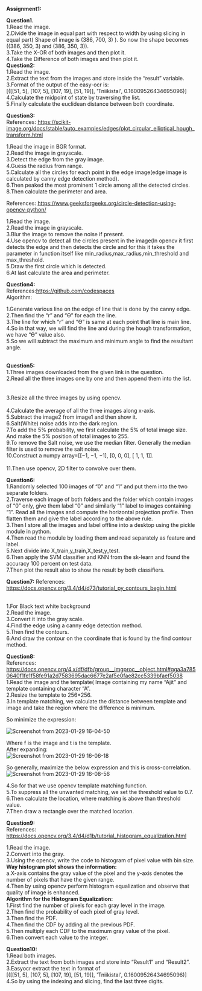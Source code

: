 **Assignment1:**

**Question1.** <br />
 1.Read the image.<br />
 2.Divide the image in equal part with respect to width by using slicing in equal part( Shape of image is (386, 700, 3) ). So now the shape becomes ((386, 350, 3) and (386, 350, 3)).<br />
 3.Take the X-OR of both images and then plot it.<br />
 4.Take the Difference of both images and then plot it.<br />
**Question2:**<br />
 1.Read the image.<br />
 2.Extract the text from the images and store inside the “result” variable.<br />
 3.Format of the output of the easy-ocr is:<br />                                                                                                                  [([[51, 5], [107, 5], [107, 19], [51, 19]], 'Tniikistal', 0.16009526434695096)]<br />
 4.Calculate the midpoint of state by traversing the list.<br />
 5.Finally calculate the euclidean distance between both coordinate.<br />
 
**Question3:**<br />
References: https://scikit-image.org/docs/stable/auto_examples/edges/plot_circular_elliptical_hough_transform.html<br />

 1.Read the image in BGR format.<br />
 2.Read the image in grayscale.<br />
 3.Detect the edge from the gray image.<br />
 4.Guess the radius from range.<br />
 5.Calculate all the circles for each point in the edge image(edge  image is calculated by canny edge detection method).<br />
 6.Then peaked the most prominent 1 circle among all the detected circles.<br />
 8.Then calculate the perimeter and area.<br />
 
References: https://www.geeksforgeeks.org/circle-detection-using-opencv-python/<br />

 1.Read the image.<br />
 2.Read the image in grayscale.<br />
 3.Blur the image to remove the noise if present.<br />
 4.Use opencv to detect all the circles present in the image(In opencv it first detects the edge and then detects the circle and for this it takes the parameter in function itself like min_radius,max_radius,min_threshold and max_threshold.<br />
 5.Draw the first circle which is detected.<br />
 6.At last calculate the area and perimeter.<br />

**Question4:**<br />
References:https://github.com/codespaces<br />
Algorithm:<br />

 1.Generate various line on the edge of line that is done by the canny edge.<br />
 2.Then find the “r” and “Ө” for each the line.<br />
 3.The line for which “r” and “Ө” is same at each point that line is main line.<br />
 4.So in that way, we will find the line and during the hough transformation, we have “Ө” value also.<br />
 5.So we will subtract the maximum and minimum angle to find the resultant angle.<br /><br />
 
**Question5:**<br />
 1.Three images downloaded from the given link in the question.<br />
 2.Read all the three images one by one and then append them into the list.<br /><br /><br />
 3.Resize all the three images by using opencv.<br /><br />
 4.Calculate the average of all the three images along x-axis.<br />
 5.Subtract the image2 from image1 and then show it.<br />
 6.Salt(White) noise adds into the dark region.<br />
 7.To add the 5% probability, we first calculate the 5% of total image size. And make the 5% position of total images to 255.<br />
 9.To remove the Salt noise, we use the median filter. Generally the median filter is used to remove the salt noise.<br />
 10.Construct a numpy array=[[−1, −1, −1], [0, 0, 0], [ 1, 1, 1]].<br /><br />
 11.Then use opencv, 2D filter to convolve over them.<br />
 
**Question6:**<br />
 1.Randomly selected 100 images of “0” and “1” and put them into the two separate folders.<br />
 2.Traverse each image of both folders and the folder which contain images of “0” only, give them label “0” and similarly “1” label to images containing “1”. Read all the images and compute the horizontal projection profile. Then flatten them and give the label according to the above rule.<br />
 3.Then I store all the images and label offline into a desktop using the pickle module in python.<br />
 4.Then read the module by loading them and read separately as feature and label.<br />
 5.Next divide into X_train,y_train,X_test,y_test.<br />
 6.Then apply the SVM classifier and KNN from the sk-learn and found the accuracy 100 percent on test data.<br />
 7.Then plot the result also to show the result by both classifiers.<br />

**Question7:**
References: https://docs.opencv.org/3.4/d4/d73/tutorial_py_contours_begin.html<br /><br />

 1.For Black text white background<br />
 2.Read the image.<br />
 3.Convert it into the gray scale.<br />
 4.Find the edge using a canny edge detection method.<br />
 5.Then find the contours. <br />
 6.And draw the contour on the coordinate that is found by the find contour method.<br />

**Question8:**<br />
References: <br />
https://docs.opencv.org/4.x/df/dfb/group__imgproc__object.html#gga3a7850640f1fe1f58fe91a2d7583695dac6677e2af5e0fae82cc5339bfaef5038<br />
 1.Read the image and the template( Image containing my name “Ajit” and template containing character “A”.<br />
 2.Resize the template to 256*256.<br />
 3.In template matching, we calculate the distance between template and image and take the region where the difference is minimum.<br />


 So minimize the expression:<br />

 ![Screenshot from 2023-01-29 16-04-50](https://user-images.githubusercontent.com/60688738/216811171-b7f0d92a-5428-43cd-935e-2d8f15ea2f89.png)

 Where f is the image and t is the template.<br />
 After expanding:<br />
 ![Screenshot from 2023-01-29 16-06-18](https://user-images.githubusercontent.com/60688738/216811181-5fe45edd-fc83-483b-b43b-9312f8f76aee.png)

 So generally, maximize the below expression and this is cross-correlation.<br />
 ![Screenshot from 2023-01-29 16-08-56](https://user-images.githubusercontent.com/60688738/216811198-524e8003-edd4-4d0b-9547-645169970f70.png)

 4.So for that we use opencv template matching function.<br />
 5.To suppress all the unwanted matching, we set the threshold value to 0.7.<br />
 6.Then calculate the location, where matching is above than threshold value.<br />
 7.Then draw a rectangle over the matched location.<br />
 
**Question9:**<br />
References: <br />
https://docs.opencv.org/3.4/d4/d1b/tutorial_histogram_equalization.html<br />

 1.Read the image.<br />
 2.Convert into the gray.<br />
 3.Using the opencv, write the code to histogram of pixel value with bin size.<br />
 **Way histogram plot shows the information:**<br />
    a.X-axis contains the gray value of the pixel and the y-axis denotes the number of pixels that have the given range.<br />
 4.Then by using opencv perform histogram equalization and observe that quality of image is enhanced.<br />
 **Algorithm for the Histogram Equalization:**<br />
   1.First find the number of pixels for each gray level in the image.<br />
   2.Then find the probability of each pixel of gray level.<br />
   3.Then find the PDF.<br />
   4.Then find the CDF by adding all the previous PDF.<br />
   5.Then multiply each CDF to the maximum gray value of the pixel.<br />
   6.Then convert each value to the integer.<br />
   
**Question10:**<br />
 1.Read both images.<br />
 2.Extract the text from both images and store into “Result1” and “Result2”.<br />
 3.Easyocr extract the text in format of <br />
      [([[51, 5], [107, 5], [107, 19], [51, 19]], 'Tniikistal', 0.16009526434695096)]<br />
 4.So by using the indexing and slicing, find the last three digits.<br />


